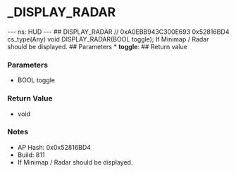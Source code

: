 # _DISPLAY_RADAR

--- ns: HUD --- ## DISPLAY_RADAR  // 0xA0EBB943C300E693 0x52816BD4 cs_type(Any) void DISPLAY_RADAR(BOOL toggle);  If Minimap / Radar should be displayed.  ## Parameters * **toggle**:  ## Return value

### Parameters
* BOOL toggle

### Return Value
* void

### Notes
* AP Hash: 0x0x52816BD4
* Build: 811
* If Minimap / Radar should be displayed.

